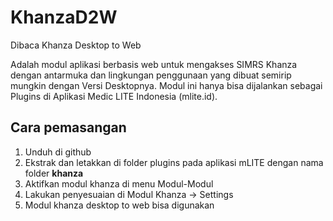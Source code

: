 # KhanzaD2W
Dibaca Khanza Desktop to Web

Adalah modul aplikasi berbasis web untuk mengakses SIMRS Khanza dengan antarmuka dan lingkungan penggunaan yang dibuat semirip mungkin dengan Versi Desktopnya. Modul ini hanya bisa dijalankan sebagai Plugins di Aplikasi Medic LITE Indonesia (mlite.id). 

## Cara pemasangan
1. Unduh di github
2. Ekstrak dan letakkan di folder plugins pada aplikasi mLITE dengan nama folder **khanza**
3. Aktifkan modul khanza di menu Modul-Modul
4. Lakukan penyesuaian di Modul Khanza -> Settings
5. Modul khanza desktop to web bisa digunakan

